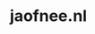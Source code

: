 ---
layout: post
title: "jaofnee.nl"
internal_url: "/dutchgov/jaofnee.nl.html"
subdomains_count: 2
all_subdomains_count: 20
urls_count: 2
ssl_rank: 0
http_rank: 75
url_link: /data/jaofnee.nl/urls.txt
all_subdomains_link: /data/jaofnee.nl/all_subdomains.txt
subdomains_link: /data/jaofnee.nl/subdomains.txt
categories: dutchgov
---